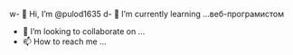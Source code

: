 w- 👋 Hi, I’m @pulod1635
d- 🌱 I’m currently learning ...веб-програмистом
- 💞️ I’m looking to collaborate on ...
- 📫 How to reach me ...

<!---
pulod1635/pulod1635 is a ✨ special ✨ repository because its `README.md` (this file) appears on your GitHub profile.
You can click the Preview link to take a look at your changes.
--->
